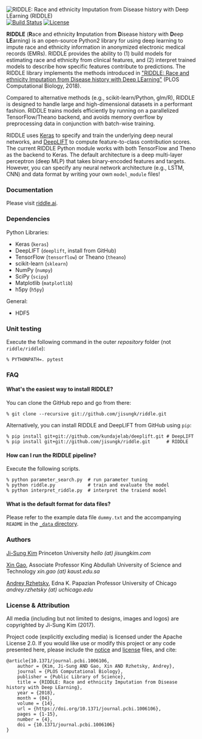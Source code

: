 ![RIDDLE: Race and ethnicity Imputation from Disease history with Deep LEarning (RIDDLE)](https://user-images.githubusercontent.com/9053987/27894953-4aff74e6-61c4-11e7-901a-8a459026b4ee.png)
[![Build Status](https://travis-ci.org/jisungk/RIDDLE.svg?branch=master)](https://travis-ci.org/jisungk/RIDDLE)
[![License](https://img.shields.io/badge/License-Apache%202.0-blue.svg)](https://github.com/jisungk/riddle/blob/master/LICENSE)

**RIDDLE** (**R**ace and ethnicity **I**mputation from **D**isease history with **D**eep **LE**arning) is an open-source Python2 library for using deep learning to impute race and ethnicity information in anonymized electronic medical records (EMRs). RIDDLE provides the ability to (1) build models for estimating race and ethnicity from clinical features, and (2) interpret trained models to describe how specific features contribute to predictions. The RIDDLE library implements the methods introduced in ["RIDDLE: Race and ethnicity Imputation from Disease history with Deep LEarning"](https://doi.org/10.1371/journal.pcbi.1006106) (PLOS Computational Biology, 2018).

Compared to alternative methods (e.g., scikit-learn/Python, glm/R), RIDDLE is designed to handle large and high-dimensional datasets in a performant fashion. RIDDLE trains models efficiently by running on a parallelized TensorFlow/Theano backend, and avoids memory overflow by preprocessing data in conjunction with batch-wise training.

RIDDLE uses [Keras](https://keras.io) to specify and train the underlying deep neural networks, and [DeepLIFT](https://github.com/kundajelab/deeplift) to compute feature-to-class contribution scores. The current RIDDLE Python module works with both TensorFlow and Theno as the backend to Keras. The default architecture is a deep multi-layer perceptron (deep MLP) that takes binary-encoded features and targets. However, you can specify any neural network architecture (e.g., LSTM, CNN) and data format by writing your own `model_module` files!

### Documentation
Please visit [riddle.ai](https://riddle.ai).

### Dependencies
Python Libraries:
* Keras (`keras`)
* DeepLIFT (`deeplift`, install from GitHub)
* TensorFlow (`tensorflow`) or Theano (`theano`)
* scikit-learn (`sklearn`)
* NumPy (`numpy`)
* SciPy (`scipy`)
* Matplotlib (`matplotlib`)
* h5py (`h5py`)

General:
* HDF5

### Unit testing
Execute the following command in the outer *repository* folder (not `riddle/riddle`):
```
% PYTHONPATH=. pytest
```

### FAQ

#### What's the easiest way to install RIDDLE?

You can clone the GitHub repo and go from there:
```
% git clone --recursive git://github.com/jisungk/riddle.git
```

Alternatively, you can install RIDDLE and DeepLIFT from GitHub using `pip`:
```
% pip install git+git://github.com/kundajelab/deeplift.git # DeepLIFT
% pip install git+git://github.com/jisungk/riddle.git      # RIDDLE
```

#### How can I run the RIDDLE pipeline?

Execute the following scripts.
```
% python parameter_search.py  # run parameter tuning
% python riddle.py            # train and evaluate the model
% python interpret_riddle.py  # interpret the traiend model
```

#### What is the default format for data files?

Please refer to the example data file `dummy.txt` and the accompanying `README` in the [`_data` directory](https://github.com/jisungk/riddle/tree/master/_data).

### Authors

[Ji-Sung Kim](http://jisungkim.com)
Princeton University
*hello (at) jisungkim.com*

[Xin Gao](https://scholar.google.com/citations?user=wqdK8ugAAAAJ&hl=en), Associate Professor
King Abdullah University of Science and Technology
*xin.gao (at) kaust.edu.sa*

[Andrey Rzhetsky](https://scholar.google.com/citations?user=HXCMYLsAAAAJ&hl=en), Edna K. Papazian Professor
University of Chicago
*andrey.rzhetsky (at) uchicago.edu*

### License & Attribution
All media (including but not limited to designs, images and logos) are copyrighted by Ji-Sung Kim (2017).

Project code (explicitly excluding media) is licensed under the Apache License 2.0. If you would like use or modify this project or any code presented here, please include the [notice](https://github.com/jisungk/riddle/NOTICE) and [license](https://github.com/jisungk/riddle/LICENSE) files, and cite:

```
@article{10.1371/journal.pcbi.1006106,
    author = {Kim, Ji-Sung AND Gao, Xin AND Rzhetsky, Andrey},
    journal = {PLOS Computational Biology},
    publisher = {Public Library of Science},
    title = {RIDDLE: Race and ethnicity Imputation from Disease history with Deep LEarning},
    year = {2018},
    month = {04},
    volume = {14},
    url = {https://doi.org/10.1371/journal.pcbi.1006106},
    pages = {1-15},
    number = {4},
    doi = {10.1371/journal.pcbi.1006106}
}
```
